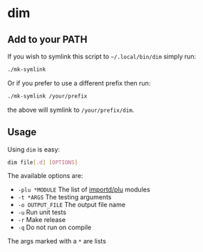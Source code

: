 # dim

## Add to your PATH

If you wish to symlink this script to `~/.local/bin/dim` simply run:
``` bash
./mk-symlink
```

Or if you prefer to use a different prefix then run:
``` bash
./mk-symlink /your/prefix
```
the above will symlink to `/your/prefix/dim`.

## Usage

Using `dim` is easy:

``` bash
dim file[.d] [OPTIONS]
```

The available options are:

- `-plu *MODULE` The list of [importd/plu](https://github.com/onerbs/importd/tree/master/plu) modules
- `-t *ARGS` The testing arguments
- `-o OUTPUT_FILE` The output file name
- `-u` Run unit tests
- `-r` Make release
- `-q` Do not run on compile

The args marked with a `*` are lists

